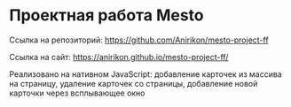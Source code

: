 # Проектная работа Mesto
Ссылка на репозиторий: https://github.com/Anirikon/mesto-project-ff

Ссылка на сайт: https://anirikon.github.io/mesto-project-ff/

Реализовано на нативном JavaScript: добавление карточек из массива на страницу, удаление карточек со страницы, добавление новой карточки через всплывающее окно
